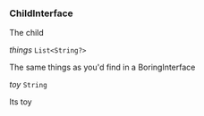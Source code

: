 

### ChildInterface



The child





  
<article>

*things* `List<String?>` 

The same things as you'd find in a BoringInterface

</article>
<article>

*toy* `String` 

Its toy

</article>

